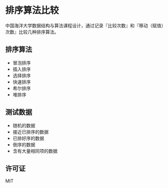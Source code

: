 
# 排序算法比较

中国海洋大学数据结构与算法课程设计，通过记录『比较次数』和『移动（赋值）次数』比较几种排序算法。


## 排序算法

* 冒泡排序
* 插入排序
* 选择排序
* 快速排序
* 希尔排序
* 堆排序


## 测试数据

* 随机的数据
* 接近已排序的数据
* 已排好序的数据
* 倒序的数据
* 含有大量相同项的数据


## 许可证

MIT
